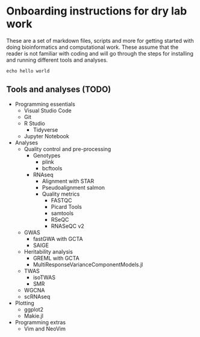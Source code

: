 # Onboarding instructions for dry lab work

These are a set of markdown files, scripts and more for getting started with doing bioinformatics and computational work. These assume that the reader is not familiar with coding and will go through the steps for installing and running different tools and analyses.

```{bash}
echo hello world
```

## Tools and analyses (TODO)

* Programming essentials
    * Visual Studio Code
    * Git
    * R Studio
        * Tidyverse
    * Jupyter Notebook
* Analyses
    * Quality control and pre-processing
        * Genotypes
            * plink
            * bcftools
        * RNAseq
            * Alignment with STAR
            * Pseudoalignment salmon
            * Quality metrics
                * FASTQC
                * Picard Tools
                * samtools
                * RSeQC
                * RNASeQC v2
    * GWAS
        * fastGWA with GCTA
        * SAIGE
    * Heritability analysis
        * GREML with GCTA
        * MultiResponseVarianceComponentModels.jl
    * TWAS
        * isoTWAS
        * SMR
    * WGCNA
    * scRNAseq
* Plotting
    * ggplot2
    * Makie.jl
* Programming extras
    * Vim and NeoVim
